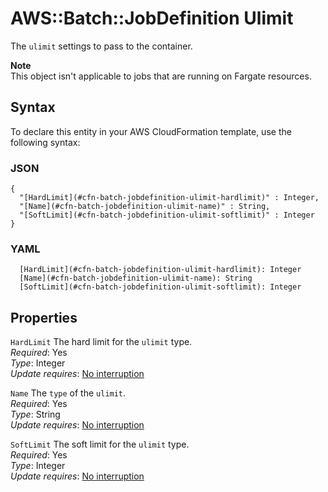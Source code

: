 # AWS::Batch::JobDefinition Ulimit<a name="aws-properties-batch-jobdefinition-ulimit"></a>

The `ulimit` settings to pass to the container\.

**Note**  
This object isn't applicable to jobs that are running on Fargate resources\.

## Syntax<a name="aws-properties-batch-jobdefinition-ulimit-syntax"></a>

To declare this entity in your AWS CloudFormation template, use the following syntax:

### JSON<a name="aws-properties-batch-jobdefinition-ulimit-syntax.json"></a>

```
{
  "[HardLimit](#cfn-batch-jobdefinition-ulimit-hardlimit)" : Integer,
  "[Name](#cfn-batch-jobdefinition-ulimit-name)" : String,
  "[SoftLimit](#cfn-batch-jobdefinition-ulimit-softlimit)" : Integer
}
```

### YAML<a name="aws-properties-batch-jobdefinition-ulimit-syntax.yaml"></a>

```
  [HardLimit](#cfn-batch-jobdefinition-ulimit-hardlimit): Integer
  [Name](#cfn-batch-jobdefinition-ulimit-name): String
  [SoftLimit](#cfn-batch-jobdefinition-ulimit-softlimit): Integer
```

## Properties<a name="aws-properties-batch-jobdefinition-ulimit-properties"></a>

`HardLimit` <a name="cfn-batch-jobdefinition-ulimit-hardlimit"></a>
The hard limit for the `ulimit` type\.  
_Required_: Yes  
_Type_: Integer  
_Update requires_: [No interruption](https://docs.aws.amazon.com/AWSCloudFormation/latest/UserGuide/using-cfn-updating-stacks-update-behaviors.html#update-no-interrupt)

`Name` <a name="cfn-batch-jobdefinition-ulimit-name"></a>
The `type` of the `ulimit`\.  
_Required_: Yes  
_Type_: String  
_Update requires_: [No interruption](https://docs.aws.amazon.com/AWSCloudFormation/latest/UserGuide/using-cfn-updating-stacks-update-behaviors.html#update-no-interrupt)

`SoftLimit` <a name="cfn-batch-jobdefinition-ulimit-softlimit"></a>
The soft limit for the `ulimit` type\.  
_Required_: Yes  
_Type_: Integer  
_Update requires_: [No interruption](https://docs.aws.amazon.com/AWSCloudFormation/latest/UserGuide/using-cfn-updating-stacks-update-behaviors.html#update-no-interrupt)
